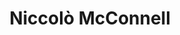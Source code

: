 ---
role: PhD Student
bio: Niccolò is a PhD student on the AI enabled Healthcare CDT at University College London. His research focuses on developing a deep learning foundation model for lung cancer screening.
interests:
  - Deep Learning
  - Medical Image Analysis
social:
  - icon: envelope
    icon_pack: fas
    link: 'mailto:niccolo.mcconnell.17@ucl.ac.uk'
  - icon: linkedin
    icon_pack: fab
    link: https://www.linkedin.com/in/niccolo-mcconnell/
  - icon: github
    icon_pack: fab
    link: https://github.com/niccolo246
organizations:
  - name: University College London
    url: ""
education:
  courses:
    - course: MRes Artificial Intelligence Enabled Healthcare
      institution: University College London
      year: 2022-2023
    - course: MSc Artificial Intelligence
      institution: Imperial College London
      year: 2020-2021
    - course: BSc Economics & Statistics
      institution: University College London
      year: 2017-2020
superuser: false
user_groups:
  - Core
highlight_name: true
title: Niccolò McConnell
email: ""
---
